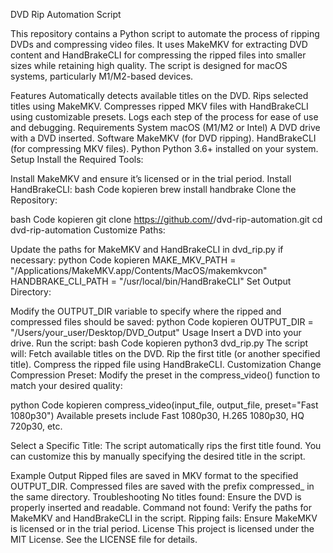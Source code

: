 DVD Rip Automation Script

This repository contains a Python script to automate the process of ripping DVDs and compressing video files. It uses MakeMKV for extracting DVD content and HandBrakeCLI for compressing the ripped files into smaller sizes while retaining high quality. The script is designed for macOS systems, particularly M1/M2-based devices.

Features
Automatically detects available titles on the DVD.
Rips selected titles using MakeMKV.
Compresses ripped MKV files with HandBrakeCLI using customizable presets.
Logs each step of the process for ease of use and debugging.
Requirements
System
macOS (M1/M2 or Intel)
A DVD drive with a DVD inserted.
Software
MakeMKV (for DVD ripping).
HandBrakeCLI (for compressing MKV files).
Python
Python 3.6+ installed on your system.
Setup
Install the Required Tools:

Install MakeMKV and ensure it’s licensed or in the trial period.
Install HandBrakeCLI:
bash
Code kopieren
brew install handbrake
Clone the Repository:

bash
Code kopieren
git clone https://github.com/<your-username>/dvd-rip-automation.git
cd dvd-rip-automation
Customize Paths:

Update the paths for MakeMKV and HandBrakeCLI in dvd_rip.py if necessary:
python
Code kopieren
MAKE_MKV_PATH = "/Applications/MakeMKV.app/Contents/MacOS/makemkvcon"
HANDBRAKE_CLI_PATH = "/usr/local/bin/HandBrakeCLI"
Set Output Directory:

Modify the OUTPUT_DIR variable to specify where the ripped and compressed files should be saved:
python
Code kopieren
OUTPUT_DIR = "/Users/your_user/Desktop/DVD_Output"
Usage
Insert a DVD into your drive.
Run the script:
bash
Code kopieren
python3 dvd_rip.py
The script will:
Fetch available titles on the DVD.
Rip the first title (or another specified title).
Compress the ripped file using HandBrakeCLI.
Customization
Change Compression Preset:
Modify the preset in the compress_video() function to match your desired quality:

python
Code kopieren
compress_video(input_file, output_file, preset="Fast 1080p30")
Available presets include Fast 1080p30, H.265 1080p30, HQ 720p30, etc.

Select a Specific Title:
The script automatically rips the first title found. You can customize this by manually specifying the desired title in the script.

Example Output
Ripped files are saved in MKV format to the specified OUTPUT_DIR.
Compressed files are saved with the prefix compressed_ in the same directory.
Troubleshooting
No titles found: Ensure the DVD is properly inserted and readable.
Command not found: Verify the paths for MakeMKV and HandBrakeCLI in the script.
Ripping fails: Ensure MakeMKV is licensed or in the trial period.
License
This project is licensed under the MIT License. See the LICENSE file for details.
